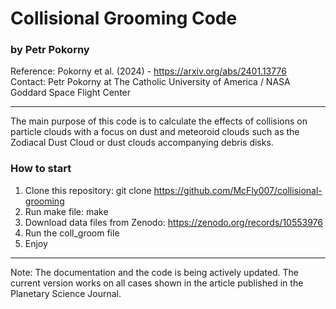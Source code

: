 # Collisional Grooming Code
### by Petr Pokorny

Reference: Pokorny et al. (2024) - https://arxiv.org/abs/2401.13776  
Contact: Petr Pokorny at The Catholic University of America / NASA Goddard Space Flight Center

---

The main purpose of this code is to calculate the effects of collisions on particle clouds with a focus on dust and meteoroid clouds such as the Zodiacal Dust Cloud or dust clouds accompanying debris disks.

### How to start
1. Clone this repository: git clone https://github.com/McFly007/collisional-grooming
2. Run make file: make
3. Download data files from Zenodo: https://zenodo.org/records/10553976
4. Run the coll_groom file
5. Enjoy

---
Note: The documentation and the code is being actively updated. The current version works on all cases shown in the article published in the Planetary Science Journal. 

